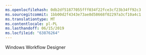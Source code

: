 ```yaml
---
ms.openlocfilehash: 0db2df51877055fff034f22fce3cf23b34ff92c3
ms.sourcegitcommit: 1bb00d2f4343e73ae8d58668f02297a3cf10a4c1
ms.translationtype: MT
ms.contentlocale: pl-PL
ms.lasthandoff: 06/15/2019
ms.locfileid: "63876264"
---
```

Windows Workflow Designer